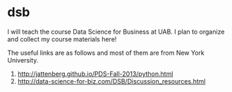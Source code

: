 # dsb
I will teach the course Data Science for Business at UAB. I plan to organize and collect my course materials here!

The useful links are as follows and most of them are from New York University.
  1. http://jattenberg.github.io/PDS-Fall-2013/python.html
  2. http://data-science-for-biz.com/DSB/Discussion_resources.html
